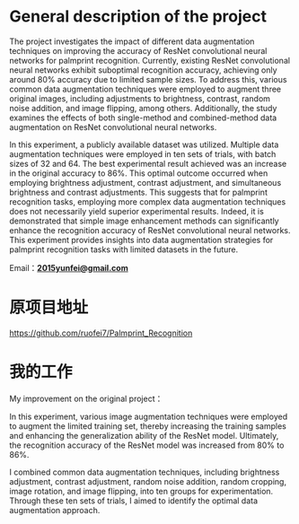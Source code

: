 # General description of the project

The project investigates the impact of different data augmentation techniques on improving the accuracy of ResNet convolutional neural networks for palmprint recognition. Currently, existing ResNet convolutional neural networks exhibit suboptimal recognition accuracy, achieving only around 80% accuracy due to limited sample sizes. To address this, various common data augmentation techniques were employed to augment three original images, including adjustments to brightness, contrast, random noise addition, and image flipping, among others. Additionally, the study examines the effects of both single-method and combined-method data augmentation on ResNet convolutional neural networks.



In this experiment, a publicly available dataset was utilized. Multiple data augmentation techniques were employed in ten sets of trials, with batch sizes of 32 and 64. The best experimental result achieved was an increase in the original accuracy to 86%. This optimal outcome occurred when employing brightness adjustment, contrast adjustment, and simultaneous brightness and contrast adjustments. This suggests that for palmprint recognition tasks, employing more complex data augmentation techniques does not necessarily yield superior experimental results. Indeed, it is demonstrated that simple image enhancement methods can significantly enhance the recognition accuracy of ResNet convolutional neural networks. This experiment provides insights into data augmentation strategies for palmprint recognition tasks with limited datasets in the future.



Email：**2015yunfei@gmail.com**



# 原项目地址

https://github.com/ruofei7/Palmprint_Recognition





# 我的工作



My improvement on the original project：



In this experiment, various image augmentation techniques were employed to augment the limited training set, thereby increasing the training samples and enhancing the generalization ability of the ResNet model. Ultimately, the recognition accuracy of the ResNet model was increased from 80% to 86%.

 

I combined common data augmentation techniques, including brightness adjustment, contrast adjustment, random noise addition, random cropping, image rotation, and image flipping, into ten groups for experimentation. Through these ten sets of trials, I aimed to identify the optimal data augmentation approach.
